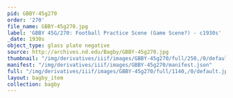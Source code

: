 ```yaml
---
pid: GBBY-45g270
order: '270'
file_name: GBBY-45g270.jpg
label: 'GBBY 45G/270: Football Practice Scene (Game Scene?) - c1930s'
_date: 1930s
object_type: glass plate negative
source: http://archives.nd.edu/Bagby/GBBY-45g270.jpg
thumbnail: "/img/derivatives/iiif/images/GBBY-45g270/full/250,/0/default.jpg"
manifest: "/img/derivatives/iiif/images/GBBY-45g270/manifest.json"
full: "/img/derivatives/iiif/images/GBBY-45g270/full/1140,/0/default.jpg"
layout: bagby_item
collection: bagby
---
```

